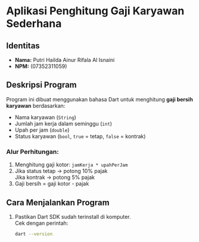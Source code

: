 # Aplikasi Penghitung Gaji Karyawan Sederhana

## Identitas
- **Nama:** Putri Hailda Ainur Rifala Al Isnaini  
- **NPM:** (07352311059)

## Deskripsi Program
Program ini dibuat menggunakan bahasa Dart untuk menghitung **gaji bersih karyawan** berdasarkan:
- Nama karyawan (`String`)
- Jumlah jam kerja dalam seminggu (`int`)
- Upah per jam (`double`)
- Status karyawan (`bool`, `true` = tetap, `false` = kontrak)

### Alur Perhitungan:
1. Menghitung gaji kotor: `jamKerja * upahPerJam`
2. Jika status tetap → potong 10% pajak  
   Jika kontrak → potong 5% pajak
3. Gaji bersih = gaji kotor - pajak

## Cara Menjalankan Program
1. Pastikan Dart SDK sudah terinstall di komputer.  
   Cek dengan perintah:
   ```bash
   dart --version
